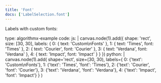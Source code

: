 ```yaml
---
title: 'Font'
docs: ['LabelSelection.font']
---
```


Labels with custom fonts:

<data type='yaml'>
type: algorithmx-example
code:
  js: |
    canvas.node(1).add({
        shape: 'rect',
        size: [30, 30],
        labels: {
            0: { text: 'Custom\nFonts' },
            1: { text: 'Times', font: 'Times' },
            2: { text: 'Courier', font: 'Courier' },
            3: { text: 'Verdana', font: 'Verdana' },
            4: { text: 'Impact', font: 'Impact' }
        }
    })
  python: |
    canvas.node(1).add(
        shape='rect',
        size=(30, 30),
        labels={
            0: {'text': 'Custom\nFonts'},
            1: {'text': 'Times', 'font': 'Times'},
            2: {'text': 'Courier', 'font': 'Courier'},
            3: {'text': 'Verdana', 'font': 'Verdana'},
            4: {'text': 'Impact', 'font': 'Impact'}
        }
    )
</data>
